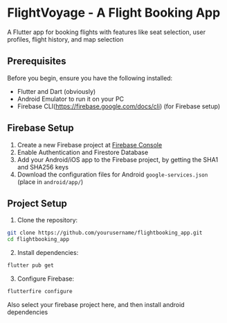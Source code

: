 # FlightVoyage - A Flight Booking App

A Flutter app for booking flights with features like seat selection, user profiles, flight history, and map selection

## Prerequisites

Before you begin, ensure you have the following installed:
 - Flutter and Dart (obviously)
 - Android Emulator to run it on your PC
 - Firebase CLI(https://firebase.google.com/docs/cli) (for Firebase setup)

## Firebase Setup

1. Create a new Firebase project at [Firebase Console](https://console.firebase.google.com/)
2. Enable Authentication and Firestore Database
3. Add your Android/iOS app to the Firebase project, by getting the SHA1 and SHA256 keys
4. Download the configuration files for Android `google-services.json` (place in `android/app/`)

## Project Setup

1. Clone the repository:
```bash
git clone https://github.com/yourusername/flightbooking_app.git
cd flightbooking_app
```

2. Install dependencies:
```bash
flutter pub get
```

3. Configure Firebase:
```bash
flutterfire configure
```

Also select your firebase project here, and then install android dependencies



